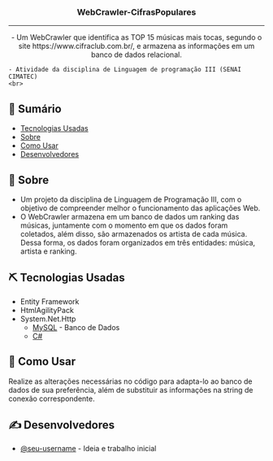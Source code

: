 <h3 align="center">WebCrawler-CifrasPopulares</h3>

---

<p align="center"> - Um WebCrawler que identifica as TOP 15 músicas mais tocas, segundo o site https://www.cifraclub.com.br/, e armazena as informações em um banco de dados relacional.
    
    - Atividade da disciplina de Linguagem de programação III (SENAI CIMATEC)
    <br>
</p>



## 📝 Sumário
- [Tecnologias Usadas](#tecnologias-usadas)
- [Sobre](#sobre)
- [Como Usar](#como-usar)
- [Desenvolvedores](#desenvolvedores)

## 🧐 Sobre <a name = "sobre"></a>
- Um projeto da disciplina de Linguagem de Programação III, com o objetivo de compreender melhor o funcionamento das aplicações Web.
- O WebCrawler armazena em um banco de dados um ranking das músicas, juntamente com o momento em que os dados foram coletados, além disso, são armazenados os artista de cada música. Dessa forma, os dados foram organizados em três entidades: música, artista e ranking.

## ⛏️ Tecnologias Usadas <a name = "tecnologias-usadas"></a>
* Entity Framework
* HtmlAgilityPack
* System.Net.Http
  - [MySQL](https://www.mysql.com/) - Banco de Dados
  - [C#](https://docs.microsoft.com/pt-br/dotnet/csharp/)

## 🎈 Como Usar <a name="como-usar"></a>

Realize as alterações necessárias no código para adapta-lo ao banco de dados de sua preferência, além de substituir as informações na string de conexão correspondente.

## ✍️ Desenvolvedores <a name = "desenvolvedores"></a>

- [@seu-username](https://github.com/seu-username) - Ideia e trabalho inicial
